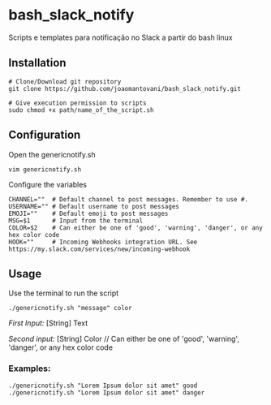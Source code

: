 # bash_slack_notify
Scripts e templates para notificação no Slack a partir do bash linux

Installation
------------

```
# Clone/Download git repository
git clone https://github.com/joaomantovani/bash_slack_notify.git

# Give execution permission to scripts
sudo chmod +x path/name_of_the_script.sh
```

Configuration
------------

Open the genericnotify.sh
```
vim genericnotify.sh
```

Configure the variables
```
CHANNEL=""  # Default channel to post messages. Remember to use #.
USERNAME="" # Default username to post messages
EMOJI=""    # Default emoji to post messages
MSG=$1      # Input from the terminal
COLOR=$2    # Can either be one of 'good', 'warning', 'danger', or any hex color code 
HOOK=""     # Incoming Webhooks integration URL. See https://my.slack.com/services/new/incoming-webhook
```

Usage
------------

Use the terminal to run the script

```
./genericnotify.sh "message" color
```

*First Input:* [String] Text

*Second input:* [String] Color // Can either be one of 'good', 'warning', 'danger', or any hex color code 

### Examples:

```
./genericnotify.sh "Lorem Ipsum dolor sit amet" good
./genericnotify.sh "Lorem Ipsum dolor sit amet" danger
```

